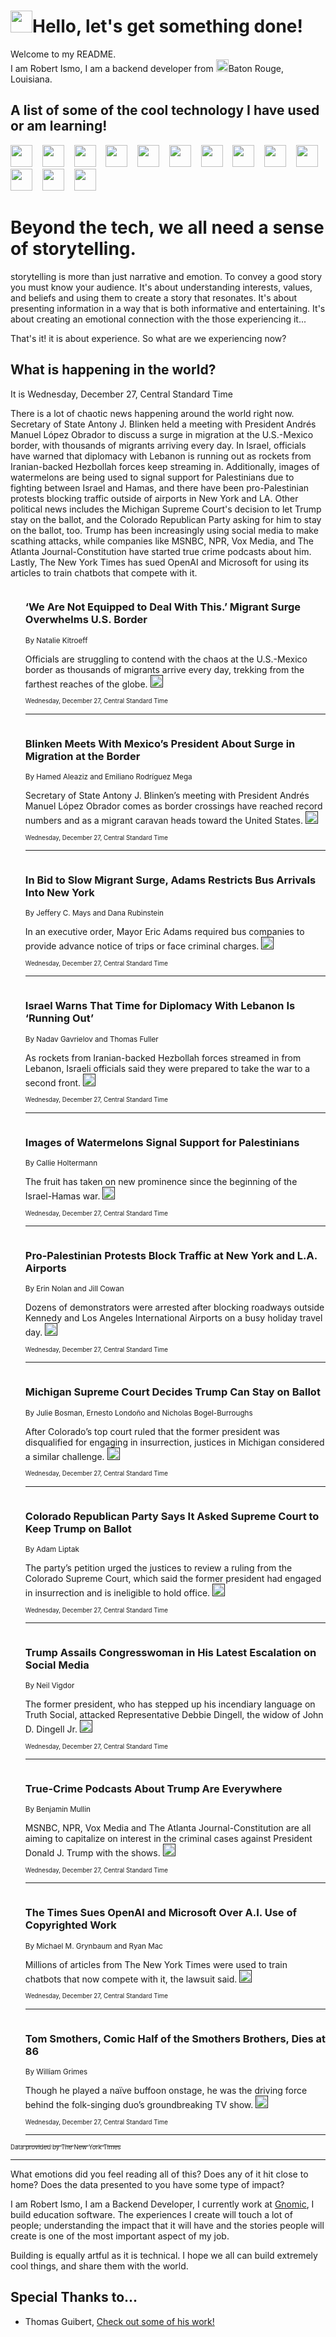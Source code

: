 <h1><img src="https://emojis.slackmojis.com/emojis/images/1643514375/3493/hot-coffee.gif?1643514375" width="35"/>Hello, let's get something done!</h1>

<p>Welcome to my README.<br/>
I am Robert Ismo, I am a backend developer from <img src="https://emojis.slackmojis.com/emojis/images/1638395689/50435/moulin_rouge.png?1638395689" width="20"/>Baton Rouge, Louisiana.</p>
<h2>A list of some of the cool technology I have used or am learning!</h2>
<p>
<img src="https://emojis.slackmojis.com/emojis/images/1643516091/21142/meow_bongotap.gif?1643516091" width="35" alt="">
<img src="https://img.shields.io/badge/Favorite%20Frontend%20Framework-SvelteKit-f83903" alt="">
<img src="https://img.shields.io/badge/Second%20Favorite-Vue-40b581" alt="">
<img src="https://img.shields.io/badge/Most%20Used%20Runtime-Nodejs-78b061" alt="">
<img src="https://emojis.slackmojis.com/emojis/images/1643517416/34482/fire.gif?1643517416" width="35" alt="">
<img src="https://img.shields.io/badge/Javascript%20But%20Better-Typescript-0078ca" alt="">
<img src="https://img.shields.io/badge/Favorite%20Language-Elixir-3e244d" alt="">
<img src="https://img.shields.io/badge/Containerize%20Everything-Docker-6ac9ef" alt="">
<img src="https://emojis.slackmojis.com/emojis/images/1643514596/5999/meow_party.gif?1643514596" width="35" alt="">
<img src="https://img.shields.io/badge/API%20Love%20Language-Graphql-de32a5" alt="">
<img src="https://img.shields.io/badge/Our%20Favorite%20Version%20Controller-Git-e94f33" alt="">
<img src="https://img.shields.io/badge/Favorite%20Database-Redis-d42d1d" alt="">
<img src="https://emojis.slackmojis.com/emojis/images/1643514559/5584/deployparrot.gif?1643514559" width="35" alt="">
<img src="https://img.shields.io/badge/Container%20Interstate-RabbitMQ-f66200" alt="">
<img src="https://img.shields.io/badge/Gotta%20Learn-Kubernetes-316adf" alt="">
<img src="https://img.shields.io/badge/Really%20Mature%20Now-WASM-654fef" alt="">
<img src="https://emojis.slackmojis.com/emojis/images/1666642497/61942/dance_vibe.gif?1666642497" width="35" alt="">
<img src="https://img.shields.io/badge/For%20My%20M1-ARM64-657d96" alt="">
<img src="https://img.shields.io/badge/Loving%20This%20So%20Much-TailwindCSS-17bcb5" alt="">
<img src="https://img.shields.io/badge/Cool%20Build%20Tool-Vite-f9cb24" alt="">
<img src="https://emojis.slackmojis.com/emojis/images/1669231376/62819/working-on-it.gif?1669231376" width="35" alt="">
<img src="https://img.shields.io/badge/Fun%20and%20Easy%20Database-MongoDB-5f8c49" alt="">
<img src="https://img.shields.io/badge/JS%20Life%20Support-NPM-c73737" alt="">
<img src="https://img.shields.io/badge/I%20Liked%20It-DynamoDB-0073b9" alt="">
<img src="https://emojis.slackmojis.com/emojis/images/1643514045/46/question.gif?1643514045" width="35" alt="">
<img src="https://img.shields.io/badge/cool-React-60d6f9" alt="">
<img src="https://img.shields.io/badge/Future%20Big%20Project-Lambda-f37e00" alt="">
<img src="https://img.shields.io/badge/NPM%20But%20Better-PNPM-f1aa07" alt="">
<img src="https://emojis.slackmojis.com/emojis/images/1643514943/9662/fbwow.gif?1643514943" width="35" alt="">
<img src="https://img.shields.io/badge/First%20Language-C-662079" alt="">
<img src="https://img.shields.io/badge/Where%20I%20Deploy%20Frontend-Vercel-000000" alt="">
<img src="https://img.shields.io/badge/Who%20Does%20not%20Want%20an%20App-Swift-f9492a" alt="">
<img src="https://emojis.slackmojis.com/emojis/images/1643514058/151/javascript.png?1643514058" width="35" alt="">
<img src="https://img.shields.io/badge/cool-Python-fbd542" alt="">
<img src="https://img.shields.io/badge/Favorite%20Something-Stripe-656cdc" alt="">
<img src="https://img.shields.io/badge/Of%20Course-HTML5-ed6327" alt="">
<img src="https://emojis.slackmojis.com/emojis/images/1660415405/60731/bomb.gif?1660415405" width="35" alt="">
<img src="https://img.shields.io/badge/hate-CSS-2964ec" alt="">
<img src="https://img.shields.io/badge/Learning-CircleCI-141215" alt="">
<img src="https://img.shields.io/badge/Learning-Rust-fbbb3b" alt="">
<img src="https://emojis.slackmojis.com/emojis/images/1660415397/60712/writing-hand.gif?1660415397" width="35" alt="">
<img src="https://img.shields.io/badge/Dev%20Browser%20of%20Choice-Firefox-cc4e26" alt="">
<img src="https://img.shields.io/badge/Recoverying%20From%20Windows-UNIX-1781e3" alt="">
<img src="https://img.shields.io/badge/LOVE-LogSeq-90c1c2" alt="">
<img src="https://emojis.slackmojis.com/emojis/images/1643514066/223/kirby.gif?1643514066" width="35" alt="">
<img src="https://img.shields.io/badge/Daily%20Driver-MacOS-e6e6e8" alt="">
<img src="https://img.shields.io/badge/Git%20Server-Github-000000" alt="">
<img src="https://img.shields.io/badge/enjoyable-EC2-f17428" alt="">
<img src="https://emojis.slackmojis.com/emojis/images/1643514239/2069/excited.gif?1643514239" width="35" alt="">
</p>
<h1>Beyond the tech, we all need a sense of storytelling.</h1>
<p>storytelling is more than just narrative and emotion. To convey a good story you must know your audience. It's about understanding interests, values, and beliefs and using them to create a story that resonates. It's about presenting information in a way that is both informative and entertaining. It's about creating an emotional connection with the those experiencing it...</p>
<p>That's it! it is about experience. So what are we experiencing now?</p>
<h2>What is happening in the world?</h2>
<p>It is Wednesday, December 27, Central Standard Time</p>
<p>
There is a lot of chaotic news happening around the world right now. Secretary of State Antony J. Blinken held a meeting with President Andrés Manuel López Obrador to discuss a surge in migration at the U.S.-Mexico border, with thousands of migrants arriving every day. In Israel, officials have warned that diplomacy with Lebanon is running out as rockets from Iranian-backed Hezbollah forces keep streaming in. Additionally, images of watermelons are being used to signal support for Palestinians due to fighting between Israel and Hamas, and there have been pro-Palestinian protests blocking traffic outside of airports in New York and LA. Other political news includes the Michigan Supreme Court&#39;s decision to let Trump stay on the ballot, and the Colorado Republican Party asking for him to stay on the ballot, too. Trump has been increasingly using social media to make scathing attacks, while companies like MSNBC, NPR, Vox Media, and The Atlanta Journal-Constitution have started true crime podcasts about him. Lastly, The New York Times has sued OpenAI and Microsoft for using its articles to train chatbots that compete with it.</p>
<ol>
<img src="https://img.shields.io/badge/-world-blue" alt="">
<h3>‘We Are Not Equipped to Deal With This.’ Migrant Surge Overwhelms U.S. Border</h3>
<sub>By Natalie Kitroeff</sub>
<p>Officials are struggling to contend with the chaos at the U.S.-Mexico border as thousands of migrants arrive every day, trekking from the farthest reaches of the globe.  <a href=""><img src="https://developer.nytimes.com/files/poweredby_nytimes_30b.png?v=1583354208352" height="20"></a></p>
<sub><sub>Wednesday, December 27, Central Standard Time</sub></sub>
<hr/>
<img src="https://img.shields.io/badge/-us-blue" alt="">
<h3>Blinken Meets With Mexico’s President About Surge in Migration at the Border</h3>
<sub>By Hamed Aleaziz and Emiliano Rodríguez Mega</sub>
<p>Secretary of State Antony J. Blinken’s meeting with President Andrés Manuel López Obrador comes as border crossings have reached record numbers and as a migrant caravan heads toward the United States.  <a href=""><img src="https://developer.nytimes.com/files/poweredby_nytimes_30b.png?v=1583354208352" height="20"></a></p>
<sub><sub>Wednesday, December 27, Central Standard Time</sub></sub>
<hr/>
<img src="https://img.shields.io/badge/-nyregion-blue" alt="">
<h3>In Bid to Slow Migrant Surge, Adams Restricts Bus Arrivals Into New York</h3>
<sub>By Jeffery C. Mays and Dana Rubinstein</sub>
<p>In an executive order, Mayor Eric Adams required bus companies to provide advance notice of trips or face criminal charges.  <a href=""><img src="https://developer.nytimes.com/files/poweredby_nytimes_30b.png?v=1583354208352" height="20"></a></p>
<sub><sub>Wednesday, December 27, Central Standard Time</sub></sub>
<hr/>
<img src="https://img.shields.io/badge/-world-blue" alt="">
<h3>Israel Warns That Time for Diplomacy With Lebanon Is ‘Running Out’</h3>
<sub>By Nadav Gavrielov and Thomas Fuller</sub>
<p>As rockets from Iranian-backed Hezbollah forces streamed in from Lebanon, Israeli officials said they were prepared to take the war to a second front.  <a href=""><img src="https://developer.nytimes.com/files/poweredby_nytimes_30b.png?v=1583354208352" height="20"></a></p>
<sub><sub>Wednesday, December 27, Central Standard Time</sub></sub>
<hr/>
<img src="https://img.shields.io/badge/-style-blue" alt="">
<h3>Images of Watermelons Signal Support for Palestinians</h3>
<sub>By Callie Holtermann</sub>
<p>The fruit has taken on new prominence since the beginning of the Israel-Hamas war.  <a href=""><img src="https://developer.nytimes.com/files/poweredby_nytimes_30b.png?v=1583354208352" height="20"></a></p>
<sub><sub>Wednesday, December 27, Central Standard Time</sub></sub>
<hr/>
<img src="https://img.shields.io/badge/-nyregion-blue" alt="">
<h3>Pro-Palestinian Protests Block Traffic at New York and L.A. Airports</h3>
<sub>By Erin Nolan and Jill Cowan</sub>
<p>Dozens of demonstrators were arrested after blocking roadways outside Kennedy and Los Angeles International Airports on a busy holiday travel day.  <a href=""><img src="https://developer.nytimes.com/files/poweredby_nytimes_30b.png?v=1583354208352" height="20"></a></p>
<sub><sub>Wednesday, December 27, Central Standard Time</sub></sub>
<hr/>
<img src="https://img.shields.io/badge/-us-blue" alt="">
<h3>Michigan Supreme Court Decides Trump Can Stay on Ballot</h3>
<sub>By Julie Bosman, Ernesto Londoño and Nicholas Bogel-Burroughs</sub>
<p>After Colorado’s top court ruled that the former president was disqualified for engaging in insurrection, justices in Michigan considered a similar challenge.  <a href=""><img src="https://developer.nytimes.com/files/poweredby_nytimes_30b.png?v=1583354208352" height="20"></a></p>
<sub><sub>Wednesday, December 27, Central Standard Time</sub></sub>
<hr/>
<img src="https://img.shields.io/badge/-us-blue" alt="">
<h3>Colorado Republican Party Says It Asked Supreme Court to Keep Trump on Ballot</h3>
<sub>By Adam Liptak</sub>
<p>The party’s petition urged the justices to review a ruling from the Colorado Supreme Court, which said the former president had engaged in insurrection and is ineligible to hold office.  <a href=""><img src="https://developer.nytimes.com/files/poweredby_nytimes_30b.png?v=1583354208352" height="20"></a></p>
<sub><sub>Wednesday, December 27, Central Standard Time</sub></sub>
<hr/>
<img src="https://img.shields.io/badge/-us-blue" alt="">
<h3>Trump Assails Congresswoman in His Latest Escalation on Social Media</h3>
<sub>By Neil Vigdor</sub>
<p>The former president, who has stepped up his incendiary language on Truth Social, attacked Representative Debbie Dingell, the widow of John D. Dingell Jr.  <a href=""><img src="https://developer.nytimes.com/files/poweredby_nytimes_30b.png?v=1583354208352" height="20"></a></p>
<sub><sub>Wednesday, December 27, Central Standard Time</sub></sub>
<hr/>
<img src="https://img.shields.io/badge/-business-blue" alt="">
<h3>True-Crime Podcasts About Trump Are Everywhere</h3>
<sub>By Benjamin Mullin</sub>
<p>MSNBC, NPR, Vox Media and The Atlanta Journal-Constitution are all aiming to capitalize on interest in the criminal cases against President Donald J. Trump with the shows.  <a href=""><img src="https://developer.nytimes.com/files/poweredby_nytimes_30b.png?v=1583354208352" height="20"></a></p>
<sub><sub>Wednesday, December 27, Central Standard Time</sub></sub>
<hr/>
<img src="https://img.shields.io/badge/-business-blue" alt="">
<h3>The Times Sues OpenAI and Microsoft Over A.I. Use of Copyrighted Work</h3>
<sub>By Michael M. Grynbaum and Ryan Mac</sub>
<p>Millions of articles from The New York Times were used to train chatbots that now compete with it, the lawsuit said.  <a href=""><img src="https://developer.nytimes.com/files/poweredby_nytimes_30b.png?v=1583354208352" height="20"></a></p>
<sub><sub>Wednesday, December 27, Central Standard Time</sub></sub>
<hr/>
<img src="https://img.shields.io/badge/-arts-blue" alt="">
<h3>Tom Smothers, Comic Half of the Smothers Brothers, Dies at 86</h3>
<sub>By William Grimes</sub>
<p>Though he played a naïve buffoon onstage, he was the driving force behind the folk-singing duo’s groundbreaking TV show.  <a href=""><img src="https://developer.nytimes.com/files/poweredby_nytimes_30b.png?v=1583354208352" height="20"></a></p>
<sub><sub>Wednesday, December 27, Central Standard Time</sub></sub>
<hr/>
</ol>
<a href="https://developer.nytimes.com"><sub><sub>Data provided by The New York Times</sub></sub></a>
<hr/>
<p>What emotions did you feel reading all of this? Does any of it hit close to home? Does the data presented to you have some type of impact?</p>
<p>I am Robert Ismo, I am a Backend Developer, I currently work at <a href="https://gnomic.education/">Gnomic</a>, I build education software. The experiences I create will touch a lot of people; understanding the impact that it will have and the stories people will create is one of the most important aspect of my job.</p>
<p>Building is equally artful as it is technical. I hope we all can build extremely cool things, and share them with the world.</p>
<h2>Special Thanks to...</h2>
<ul>
<li>Thomas Guibert, <a href="https://github.com/thmsgbrt/thmsgbrt">Check out some of his work!</a></li>
</ul>